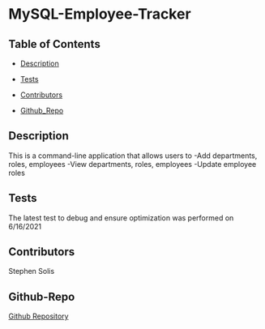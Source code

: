 # MySQL-Employee-Tracker

    
## Table of Contents
    
 *  [Description](#description)
    
 *  [Tests](#Tests)

 *  [Contributors](#contributors)

 *  [Github_Repo](#Github_Repo)

## Description
    
This is a command-line application that allows users to 
-Add departments, roles, employees
-View departments, roles, employees
-Update employee roles
    
## Tests
    
The latest test to debug and ensure optimization was performed on 6/16/2021 
    
## Contributors
    
Stephen Solis

## Github-Repo

[Github Repository](https://github.com/ssolis86/MySQL-Employee-Tracker)